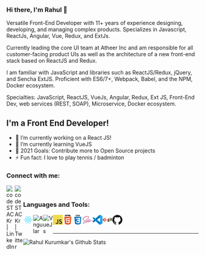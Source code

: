### Hi there, I'm Rahul 👋
Versatile Front-End Developer with 11+ years of experience designing, developing, and managing complex products. Specializes in Javascript, ReactJs, Angular, Vue, Redux, and ExtJs.

Currently leading the core UI team at Atheer Inc and am responsible for all customer-facing product UIs as well as the architecture of a new front-end stack based on ReactJS and Redux.

I am familiar with JavaScript and libraries such as ReactJS/Redux, jQuery, and Sencha ExtJS. Proficient with ES6/7+, Webpack, Babel, and the NPM, Docker ecosystem.

Specialties: JavaScript, ReactJS, VueJs, Angular, Redux, Ext JS, Front-End Dev, web services (REST, SOAP), Microservice, Docker ecosystem.

## I'm a Front End Developer!
- 🔭 I’m currently working on a React JS!
- 🌱 I’m currently learning VueJS
- 🥅 2021 Goals: Contribute more to Open Source projects
- ⚡ Fun fact: I love to play tennis / badminton

### Connect with me:

[<img align="left" alt="codeSTACKr | LinkedIn" width="22px" src="https://cdn.jsdelivr.net/npm/simple-icons@v3/icons/linkedin.svg" />][linkedin]
[<img align="left" alt="codeSTACKr | Twitter" width="22px" src="https://cdn.jsdelivr.net/npm/simple-icons@v3/icons/twitter.svg" />][twitter]

<br />

### Languages and Tools:

<img align="left" alt="React" width="26px" src="https://raw.githubusercontent.com/github/explore/80688e429a7d4ef2fca1e82350fe8e3517d3494d/topics/react/react.png" />
<img align="left" alt="Angular" width="26px" src="https://angular.io/assets/images/logos/angular/angular.svg" />
<img align="left" alt="VueJs" width="26px" src="https://vuejs.org/images/logo.png" />
<img align="left" alt="JavaScript" width="26px" src="https://raw.githubusercontent.com/github/explore/80688e429a7d4ef2fca1e82350fe8e3517d3494d/topics/javascript/javascript.png" />
<img align="left" alt="HTML5" width="26px" src="https://raw.githubusercontent.com/github/explore/80688e429a7d4ef2fca1e82350fe8e3517d3494d/topics/html/html.png" />
<img align="left" alt="CSS3" width="26px" src="https://raw.githubusercontent.com/github/explore/80688e429a7d4ef2fca1e82350fe8e3517d3494d/topics/css/css.png" />
<img align="left" alt="Sass" width="26px" src="https://raw.githubusercontent.com/github/explore/80688e429a7d4ef2fca1e82350fe8e3517d3494d/topics/sass/sass.png" />
<img align="left" alt="Visual Studio Code" width="26px" src="https://raw.githubusercontent.com/github/explore/80688e429a7d4ef2fca1e82350fe8e3517d3494d/topics/visual-studio-code/visual-studio-code.png" />
<img align="left" alt="Git" width="26px" src="https://raw.githubusercontent.com/github/explore/80688e429a7d4ef2fca1e82350fe8e3517d3494d/topics/git/git.png" />
<img align="left" alt="GitHub" width="26px" src="https://raw.githubusercontent.com/github/explore/78df643247d429f6cc873026c0622819ad797942/topics/github/github.png" />

<br />
<br />

---

<img align="left" alt="Rahul Kurumkar's Github Stats" src="https://github-readme-stats.vercel.app/api?username=rahulkurumkar&show_icons=true&hide_border=true&count_private=true" />


[twitter]: https://twitter.com/rahulkurumkar
[linkedin]: https://linkedin.com/in/rahulkurumkar
